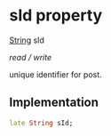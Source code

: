 


# sId property







[String](https://api.flutter.dev/flutter/dart-core/String-class.html) sId
  
_<span class="feature">read / write</span>_



<p>unique identifier for post.</p>



## Implementation

```dart
late String sId;
```







